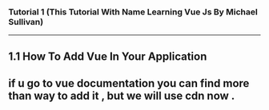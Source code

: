 ### Tutorial 1 (This Tutorial With Name Learning Vue Js By Michael Sullivan)

---------------------------------------------------------------------------------
## 1.1 How To Add Vue In Your Application 
if u go to vue documentation you can find more than way to add it , but we will use cdn now .
----------------------------------------------------------------------------------



